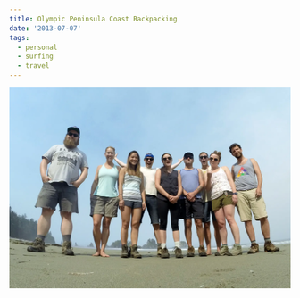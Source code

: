 ```yaml
---
title: Olympic Peninsula Coast Backpacking
date: '2013-07-07'
tags:
  - personal
  - surfing
  - travel
---
```


![2014 Group Photo](./olympic-peninsula-coast-backpacking.webp)
